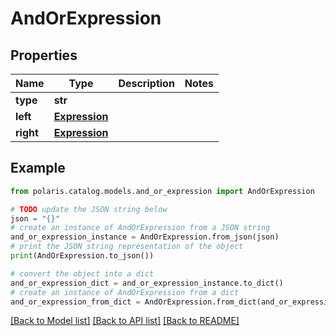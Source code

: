 <!--

 Licensed to the Apache Software Foundation (ASF) under one
 or more contributor license agreements.  See the NOTICE file
 distributed with this work for additional information
 regarding copyright ownership.  The ASF licenses this file
 to you under the Apache License, Version 2.0 (the
 "License"); you may not use this file except in compliance
 with the License.  You may obtain a copy of the License at

   http://www.apache.org/licenses/LICENSE-2.0

 Unless required by applicable law or agreed to in writing,
 software distributed under the License is distributed on an
 "AS IS" BASIS, WITHOUT WARRANTIES OR CONDITIONS OF ANY
 KIND, either express or implied.  See the License for the
 specific language governing permissions and limitations
 under the License.

-->
# AndOrExpression


## Properties

Name | Type | Description | Notes
------------ | ------------- | ------------- | -------------
**type** | **str** |  | 
**left** | [**Expression**](Expression.md) |  | 
**right** | [**Expression**](Expression.md) |  | 

## Example

```python
from polaris.catalog.models.and_or_expression import AndOrExpression

# TODO update the JSON string below
json = "{}"
# create an instance of AndOrExpression from a JSON string
and_or_expression_instance = AndOrExpression.from_json(json)
# print the JSON string representation of the object
print(AndOrExpression.to_json())

# convert the object into a dict
and_or_expression_dict = and_or_expression_instance.to_dict()
# create an instance of AndOrExpression from a dict
and_or_expression_from_dict = AndOrExpression.from_dict(and_or_expression_dict)
```
[[Back to Model list]](../README.md#documentation-for-models) [[Back to API list]](../README.md#documentation-for-api-endpoints) [[Back to README]](../README.md)


